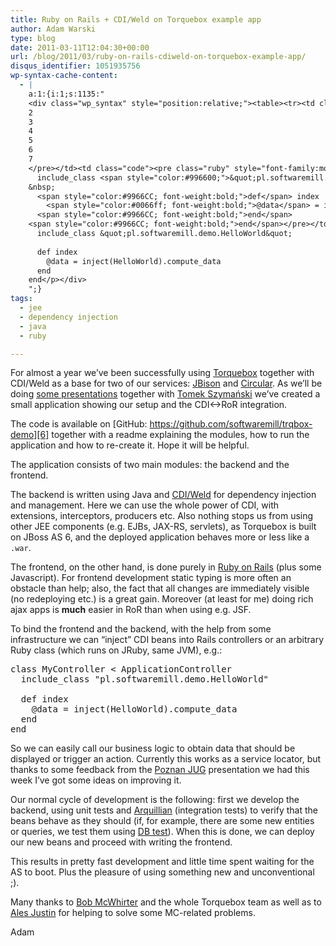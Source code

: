 ```yaml
---
title: Ruby on Rails + CDI/Weld on Torquebox example app
author: Adam Warski
type: blog
date: 2011-03-11T12:04:30+00:00
url: /blog/2011/03/ruby-on-rails-cdiweld-on-torquebox-example-app/
disqus_identifier: 1051935756
wp-syntax-cache-content:
  - |
    a:1:{i:1;s:1135:"
    <div class="wp_syntax" style="position:relative;"><table><tr><td class="line_numbers"><pre>1
    2
    3
    4
    5
    6
    7
    </pre></td><td class="code"><pre class="ruby" style="font-family:monospace;"><span style="color:#9966CC; font-weight:bold;">class</span> MyController <span style="color:#006600; font-weight:bold;">&lt;</span> ApplicationController    
      include_class <span style="color:#996600;">&quot;pl.softwaremill.demo.HelloWorld&quot;</span>
    &nbsp;
      <span style="color:#9966CC; font-weight:bold;">def</span> index
        <span style="color:#0066ff; font-weight:bold;">@data</span> = inject<span style="color:#006600; font-weight:bold;">&#40;</span>HelloWorld<span style="color:#006600; font-weight:bold;">&#41;</span>.<span style="color:#9900CC;">compute_data</span>
      <span style="color:#9966CC; font-weight:bold;">end</span>
    <span style="color:#9966CC; font-weight:bold;">end</span></pre></td></tr></table><p class="theCode" style="display:none;">class MyController &lt; ApplicationController    
      include_class &quot;pl.softwaremill.demo.HelloWorld&quot;
    
      def index
        @data = inject(HelloWorld).compute_data
      end
    end</p></div>
    ";}
tags:
  - jee
  - dependency injection
  - java
  - ruby

---
```

For almost a year we&#8217;ve been successfully using [Torquebox][1] together with CDI/Weld as a base for two of our services: [JBison][2] and [Circular][3]. As we&#8217;ll be doing [some presentations][4] together with [Tomek Szymański][5] we&#8217;ve created a small application showing our setup and the CDI<->RoR integration.

The code is available on [GitHub: https://github.com/softwaremill/trqbox-demo][6] together with a readme explaining the modules, how to run the application and how to re-create it. Hope it will be helpful.

The application consists of two main modules: the backend and the frontend.

The backend is written using Java and [CDI/Weld][7] for dependency injection and management. Here we can use the whole power of CDI, with extensions, interceptors, producers etc. Also nothing stops us from using other JEE components (e.g. EJBs, JAX-RS, servlets), as Torquebox is built on JBoss AS 6, and the deployed application behaves more or less like a `.war`.

The frontend, on the other hand, is done purely in [Ruby on Rails][8] (plus some Javascript). For frontend development static typing is more often an obstacle than help; also, the fact that all changes are immediately visible (no redeploying etc.) is a great gain. Moreover (at least for me) doing rich ajax apps is **much** easier in RoR than when using e.g. JSF. 

To bind the frontend and the backend, with the help from some infrastructure we can &#8220;inject&#8221; CDI beans into Rails controllers or an arbitrary Ruby class (which runs on JRuby, same JVM), e.g.:

<pre lang="ruby" line="1" escaped="true">class MyController &lt; ApplicationController    
  include_class "pl.softwaremill.demo.HelloWorld"

  def index
    @data = inject(HelloWorld).compute_data
  end
end
</pre>

So we can easily call our business logic to obtain data that should be displayed or trigger an action. Currently this works as a service locator, but thanks to some feedback from the [Poznan JUG][9] presentation we had this week I&#8217;ve got some ideas on improving it.

Our normal cycle of development is the following: first we develop the backend, using unit tests and [Arquillian][10] (integration tests) to verify that the beans behave as they should (if, for example, there are some new entities or queries, we test them using [DB test][11]). When this is done, we can deploy our new beans and proceed with writing the frontend. 

This results in pretty fast development and little time spent waiting for the AS to boot. Plus the pleasure of using something new and unconventional ;).

Many thanks to [Bob McWhirter][12] and the whole Torquebox team as well as to [Ales Justin][13] for helping to solve some MC-related problems.

Adam

 [1]: http://torquebox.org/
 [2]: https://www.jbison.com
 [3]: https://www.circulardms.com
 [4]: http://softwaremill.pl/blog/?p=397&lang=en
 [5]: http://twitter.com/#!/szimano
 [6]: https://github.com/softwaremill/trqbox-demo
 [7]: http://seamframework.org/Weld
 [8]: http://rubyonrails.org/
 [9]: http://www.jug.poznan.pl/
 [10]: http://www.jboss.org/arquillian
 [11]: http://www.warski.org/blog/?p=325
 [12]: http://twitter.com/#!/bobmcwhirter
 [13]: http://in.relation.to/Bloggers/Ales
